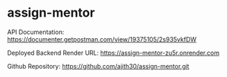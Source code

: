 # assign-mentor

API Documentation: https://documenter.getpostman.com/view/19375105/2s935vkfDW

Deployed Backend Render URL: https://assign-mentor-zu5r.onrender.com

Github Repository: https://github.com/ajith30/assign-mentor.git
